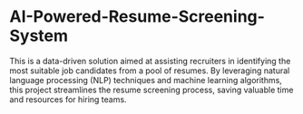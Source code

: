 # AI-Powered-Resume-Screening-System
This is a data-driven solution aimed at assisting recruiters in identifying the most suitable job candidates from a pool of resumes. By leveraging natural language processing (NLP) techniques and machine learning algorithms, this project streamlines the resume screening process, saving valuable time and resources for hiring teams.
